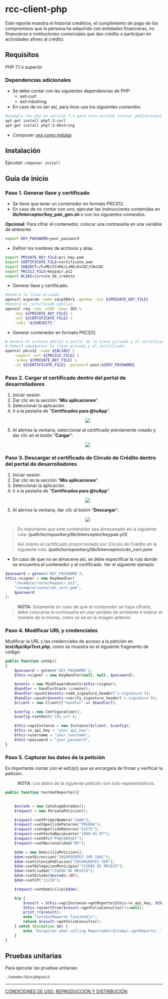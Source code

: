 # rcc-client-php

Este reporte muestra el historial crediticio, el cumplimiento de pago de los compromisos que la persona ha adquirido con entidades financieras, no financieras e instituciones comerciales que dan crédito o participan en actividades afines al crédito.

## Requisitos

PHP 7.1 ó superior
### Dependencias adicionales
- Se debe contar con las siguientes dependencias de PHP:
    - ext-curl
    - ext-mbstring
- En caso de no ser así, para linux use los siguientes comandos
```sh
#ejemplo con php en versión 7.3 para otra versión colocar php{version}-curl
apt-get install php7.3-curl
apt-get install php7.3-mbstring
```
- Composer [vea como instalar][1]
## Instalación

Ejecutar: `composer install`

## Guía de inicio

### Paso 1. Generar llave y certificado

- Se tiene que tener un contenedor en formato PKCS12.
- En caso de no contar con uno, ejecutar las instrucciones contenidas en **lib/Interceptor/key_pair_gen.sh** o con los siguientes comandos.

**Opcional**: Para cifrar el contenedor, colocar una contraseña en una variable de ambiente.
```sh
export KEY_PASSWORD=your_password
```
- Definir los nombres de archivos y alias.
```sh
export PRIVATE_KEY_FILE=pri_key.pem
export CERTIFICATE_FILE=certificate.pem
export SUBJECT=/C=MX/ST=MX/L=MX/O=CDC/CN=CDC
export PKCS12_FILE=keypair.p12
export ALIAS=circulo_de_credito
```
- Generar llave y certificado.
```sh
#Genera la llave privada.
openssl ecparam -name secp384r1 -genkey -out ${PRIVATE_KEY_FILE}
#Genera el certificado público.
openssl req -new -x509 -days 365 \
    -key ${PRIVATE_KEY_FILE} \
    -out ${CERTIFICATE_FILE} \
    -subj "${SUBJECT}"
```
- Generar contenedor en formato PKCS12.
```sh
# Genera el archivo pkcs12 a partir de la llave privada y el certificado.
# Deberá empaquetar la llave privada y el certificado.
openssl pkcs12 -name ${ALIAS} \
    -export -out ${PKCS12_FILE} \
    -inkey ${PRIVATE_KEY_FILE} \
    -in ${CERTIFICATE_FILE} -password pass:${KEY_PASSWORD}
```

### Paso 2. Cargar el certificado dentro del portal de desarrolladores

 1. Iniciar sesión.
 2. Dar clic en la sección "**Mis aplicaciones**".
 3. Seleccionar la aplicación.
 4. Ir a la pestaña de "**Certificados para @tuApp**".
    <p align="center">
      <img src="https://github.com/APIHub-CdC/imagenes-cdc/blob/master/applications.png">
    </p>
 5. Al abrirse la ventana, seleccionar el certificado previamente creado y dar clic en el botón "**Cargar**":
    <p align="center">
      <img src="https://github.com/APIHub-CdC/imagenes-cdc/blob/master/upload_cert.png">
    </p>

### Paso 3. Descargar el certificado de Círculo de Crédito dentro del portal de desarrolladores

 1. Iniciar sesión.
 2. Dar clic en la sección "**Mis aplicaciones**".
 3. Seleccionar la aplicación.
 4. Ir a la pestaña de "**Certificados para @tuApp**".
    <p align="center">
        <img src="https://github.com/APIHub-CdC/imagenes-cdc/blob/master/applications.png">
    </p>
 5. Al abrirse la ventana, dar clic al botón "**Descargar**":
    <p align="center">
        <img src="https://github.com/APIHub-CdC/imagenes-cdc/blob/master/download_cert.png">
    </p>
 > Es importante que este contenedor sea almacenado en la siguiente ruta:
 > **/path/to/repository/lib/Interceptor/keypair.p12**
 >
 > Así mismo el certificado proporcionado por Círculo de Crédito en la siguiente ruta:
 > **/path/to/repository/lib/Interceptor/cdc_cert.pem**
- En caso de que no se almacene así, se debe especificar la ruta donde se encuentra el contenedor y el certificado. Ver el siguiente ejemplo:
```php
$password = getenv('KEY_PASSWORD');
$this->signer = new KeyHandler(
    "/example/route/keypair.p12",
    "/example/route/cdc_cert.pem",
    $password
);
```
 > **NOTA:** Solamente en caso de que el contenedor se haya cifrado, debe colocarse la contraseña en una variable de ambiente e indicar el nombre de la misma, como se ve en la imagen anterior.
 
### Paso 4. Modificar URL y credenciales

 Modificar la URL y las credenciales de acceso a la petición en ***test/Api/ApiTest.php***, como se muestra en el siguiente fragmento de código:

```php
public function setUp()
{
    $password = getenv('KEY_PASSWORD');
    $this->signer = new KeyHandler(null, null, $password);

    $events = new MiddlewareEvents($this->signer);
    $handler = handlerStack::create();
    $handler->push($events->add_signature_header('x-signature'));   
    $handler->push($events->verify_signature_header('x-signature'));
    $client = new Client(['handler' => $handler]);

    $config = new Configuration();
    $config->setHost('the_url');
    
    $this->apiInstance = new Instance($client, $config);
    $this->x_api_key = "your_api_key";
    $this->username = "your_username";
    $this->password = "your_password";
}   
 ```
 
### Paso 5. Capturar los datos de la petición

Es importante contar con el setUp() que se encargará de firmar y verificar la petición.

> **NOTA:** Los datos de la siguiente petición son solo representativos.

```php
public function testGetReporte(){
   

    $estado = new CatalogoEstados();
    $request = new PersonaPeticion();

    $request->setPrimerNombre("JUAN");
    $request->setApellidoPaterno("PRUEBA");
    $request->setApellidoMaterno("SIETE");
    $request->setFechaNacimiento("1980-01-07");
    $request->setRfc("PUAC800107");
    $request->setNacionalidad("MX");

    $dom = new DomicilioPeticion();
    $dom->setDireccion("INSURGENTES SUR 1001");
    $dom->setColoniaPoblacion("INSURGENTES SUR");
    $dom->setDelegacionMunicipio("CIUDAD DE MEXICO");
    $dom->setCiudad("CIUDAD DE MEXICO");
    $dom->setEstado($estado::DF);
    $dom->setCP("11230");

    $request->setDomicilio($dom);

    try {
        $result = $this->apiInstance->getReporte($this->x_api_key, $this->username, $this->password, $request);
        $this->assertTrue($result->getFolioConsulta()!==null);
        print_r($result);            
        echo "testGetReporte finished\n";
        return $result->getFolioConsulta();
    } catch (Exception $e) {
        echo 'Exception when calling ReporteDeCrditoApi->getReporte: ', $e->getMessage(), PHP_EOL;
    }
} 
```

## Pruebas unitarias

Para ejecutar las pruebas unitarias:
```sh
./vendor/bin/phpunit
```



---
[CONDICIONES DE USO, REPRODUCCIÓN Y DISTRIBUCIÓN](https://github.com/APIHub-CdC/licencias-cdc)

[1]: https://getcomposer.org/doc/00-intro.md#installation-linux-unix-macos
